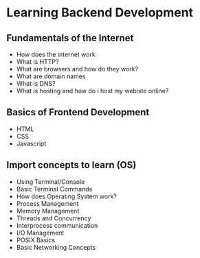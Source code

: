 # Learning Backend Development

## Fundamentals of the Internet

- How does the internet work
- What is HTTP?
- What are browsers and how do they work?
- What are domain names
- What is DNS?
- What is hosting and how do i host my webiste online?

## Basics of Frontend Development

- HTML
- CSS
- Javascript

## Import concepts to learn (OS)

- Using Terminal/Console
- Basic Terminal Commands
- How does Operating System work?
- Process Management
- Memory Management
- Threads and Concurrency
- Interprocess communication
- I/O Management
- POSIX Basics
- Basic Networking Concepts
